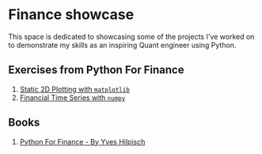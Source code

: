 # Finance showcase

This space is dedicated to showcasing some of the projects I've worked on to demonstrate my skills as an inspiring Quant
engineer using Python.

## Exercises from Python For Finance

1. [Static 2D Plotting with `matplotlib`](static-2d-plotting.ipynb)
2. [Financial Time Series with `numpy`](financial-time-series.ipynb)

## Books

1. [Python For Finance - By Yves Hilpisch](https://learning.oreilly.com/library/view/python-for-finance/9781491945360/)